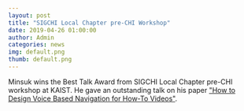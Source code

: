 ```yaml
---
layout: post
title: "SIGCHI Local Chapter pre-CHI Workshop"
date: 2019-04-26 01:00:00
author: Admin
categories: news
img: default.png
thumb: default.png
---
```


Minsuk wins the Best Talk Award from SIGCHI Local Chapter pre-CHI workshop at KAIST. He gave an outstanding talk on his paper <a href="https://www.kixlab.org/files/2019/chi2019-VoiceVideoNavigation-paper.pdf">"How to Design Voice Based Navigation for How-To Videos"</a>. 